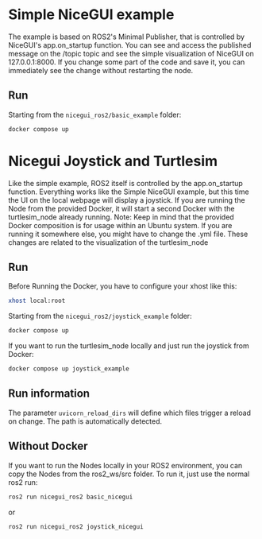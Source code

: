 # Simple NiceGUI example
The example is based on ROS2's Minimal Publisher, that is controlled by NiceGUI's app.on_startup function. You can see and access the published message on the /topic topic and see the simple visualization of NiceGUI on 127.0.0.1:8000. If you change some part of the code and save it, you can immediately see the change without restarting the node.

## Run
Starting from the `nicegui_ros2/basic_example` folder:

```bash
docker compose up 
```

# Nicegui Joystick and Turtlesim
Like the simple example, ROS2 itself is controlled by the app.on_startup function. Everything works like the Simple NiceGUI example, but this time the UI on the local webpage will display a joystick. 
If you are running the Node from the provided Docker, it will start a second Docker with the turtlesim_node already running. 
Note: Keep in mind that the provided Docker composition is for usage within an Ubuntu system. If you are running it somewhere else, you might have to change the .yml file. These changes are related to the visualization of the turtlesim_node

## Run
Before Running the Docker, you have to configure your xhost like this: 

```bash
xhost local:root
```

 Starting from the `nicegui_ros2/joystick_example` folder:

```bash
docker compose up 
```

If you want to run the turtlesim_node locally and just run the joystick from Docker:

```bash
docker compose up joystick_example
```

## Run information
The parameter `uvicorn_reload_dirs` will define which files trigger a reload on change. The path is automatically detected.

## Without Docker
If you want to run the Nodes locally in your ROS2 environment, you can copy the Nodes from the ros2_ws/src folder. 
To run it, just use the normal ros2 run:

```bash
ros2 run nicegui_ros2 basic_nicegui
```
or 
```bash
ros2 run nicegui_ros2 joystick_nicegui
```
